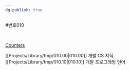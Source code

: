 ```yaml
---
dg-publish: true
---
```

#번호010

<script type="text/javascript" src="https://www.counters-free.net/count/djwq"></script><br>
 <a href='http://www.freevisitorcounters.com'>Counters</a> <script type='text/javascript' src='https://whomania.com/ctr?id=8bc628dccd4cc3ac3fa64ffaaecf94185432d886'></script>

[[Projects/Library/tmp/010.00\|010.00]] 개발 CS 지식
[[Projects/Library/tmp/010.10\|010.10]] 개발 프로그래밍 언어